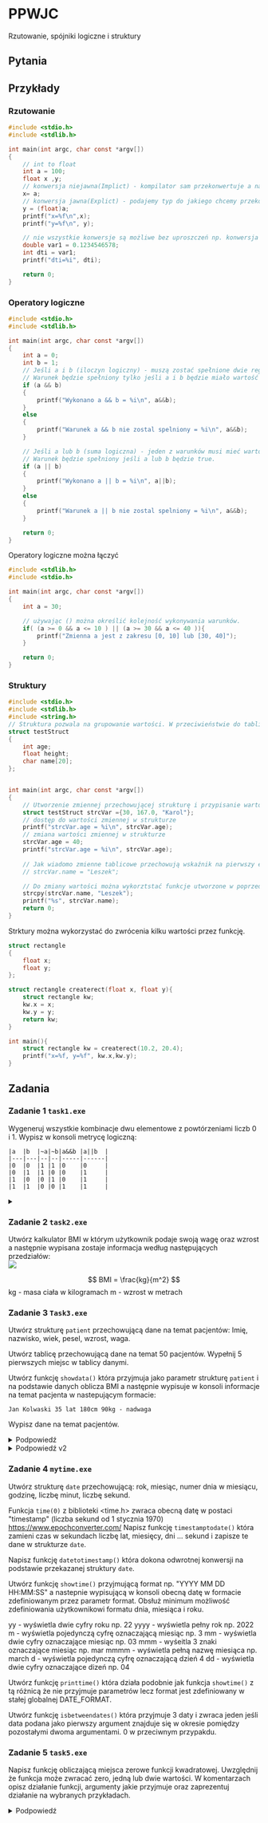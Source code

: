 # PPWJC
Rzutowanie, spójniki logiczne  i struktury

## Pytania

## Przykłady
### Rzutowanie
```c
#include <stdio.h>
#include <stdlib.h>

int main(int argc, char const *argv[])
{
    // int to float
    int a = 100;
    float x ,y;
    // konwersja niejawna(Implict) - kompilator sam przekonwertuje a na typ float.
    x= a;
    // konwersja jawna(Explict) - podajemy typ do jakiego chcemy przekonwertować zmienną.
    y = (float)a;
    printf("x=%f\n",x);
    printf("y=%f\n", y);

    // nie wszystkie konwersje są możliwe bez uproszczeń np. konwersja float na int ucina część ułamkową. Należy na to zwracać uwagę.
    double var1 = 0.1234546578;
    int dti = var1;
    printf("dti=%i", dti);

    return 0;
}
```

### Operatory logiczne
```c
#include <stdio.h>
#include <stdlib.h>

int main(int argc, char const *argv[])
{
    int a = 0;
    int b = 1;
    // Jeśli a i b (iloczyn logiczny) - muszą zostać spełnione dwie reguły.
    // Warunek będzie spełniony tylko jeśli a i b będzie miało wartość true - 1.
    if (a && b)
    {
        printf("Wykonano a && b = %i\n", a&&b);
    }
    else
    {
        printf("Warunek a && b nie zostal spelniony = %i\n", a&&b);
    }

    // Jeśli a lub b (suma logiczna) - jeden z warunków musi mieć wartość true - 1.
    // Warunek będzie spełniony jeśli a lub b będzie true.
    if (a || b)
    {
        printf("Wykonano a || b = %i\n", a||b);
    }
    else
    {
        printf("Warunek a || b nie zostal spelniony = %i\n", a&&b);
    }

    return 0;
}
```

Operatory logiczne można łączyć
```c
#include <stdlib.h>
#include <stdio.h>

int main(int argc, char const *argv[])
{
    int a = 30;

    // używając () można określić kolejność wykonywania warunków.
    if( (a >= 0 && a <= 10 ) || (a >= 30 && a <= 40 )){
        printf("Zmienna a jest z zakresu [0, 10] lub [30, 40]");
    }

    return 0;
}
```

### Struktury

```c
#include <stdio.h>
#include <stdlib.h>
#include <string.h>
// Struktura pozwala na grupowanie wartości. W przeciwieństwie do tablicy pozwala na przechowywanie zmiennych różnych typów.
struct testStruct
{
    int age;
    float height;
    char name[20];
};


int main(int argc, char const *argv[])
{
    // Utworzenie zmiennej przechowującej strukturę i przypisanie wartości.
    struct testStruct strcVar ={30, 167.0, "Karol"};
    // dostęp do wartości zmiennej w strukturze
    printf("strcVar.age = %i\n", strcVar.age);
    // zmiana wartości zmiennej w strukturze
    strcVar.age = 40;
    printf("strcVar.age = %i\n", strcVar.age);
    
    // Jak wiadomo zmienne tablicowe przechowują wskaźnik na pierwszy element w tablicy stąd bezpośrednie przypisanie wartości w poniższy sposób jest niemożliwe
    // strcVar.name = "Leszek";

    // Do zmiany wartości można wykorztstać funkcje utworzone w poprzednim laboratorium lub skorzystać z biblioteki standardowej.
    strcpy(strcVar.name, "Leszek");
    printf("%s", strcVar.name);
    return 0;
}
```

Strktury można wykorzystać do zwrócenia kilku wartości przez funkcję.
```c
struct rectangle
{
    float x;
    float y;
};

struct rectangle createrect(float x, float y){
    struct rectangle kw;
    kw.x = x;
    kw.y = y;
    return kw;
}

int main(){
    struct rectangle kw = createrect(10.2, 20.4);
    printf("x=%f, y=%f", kw.x,kw.y);
}
```


## Zadania
### Zadanie 1 `task1.exe`
Wygeneruj wszystkie kombinacje dwu elementowe z powtórzeniami liczb 0 i 1. Wypisz w konsoli metrycę logiczną:
```terminal
|a  |b  |~a|~b|a&&b |a||b  |
|---|---|--|--|-----|------|
|0  |0  |1 |1 |0    |0     |
|0  |1  |1 |0 |0    |1     |
|1  |0  |0 |1 |0    |1     |
|1  |1  |0 |0 |1    |1     |
```

<details>
<summary></summary>

Kombinacje dwóch liczb wygenerować można w taki sam sposób jak przeglądając dwu wymiarową tablicę o wymiarach 2x2.

</details>

### Zadanie 2 `task2.exe`
Utwórz kalkulator BMI w którym użytkownik podaje swoją wagę oraz wzrost a następnie wypisana zostaje informacja według następujących przedziałów:<br>
![](https://www.zikodlazdrowia.org/wp-content/uploads/2020/06/bmi-scale_ziko_dla_zdrowia.png)

$$
BMI = \frac{kg}{m^2}
$$
kg - masa ciała w kilogramach
m - wzrost w metrach

### Zadanie 3 `Task3.exe`

Utwórz strukturę `patient` przechowującą dane na temat pacjentów: Imię, nazwisko, wiek, pesel, wzrost, waga.

Utwórz tablicę przechowującą dane na temat 50 pacjentów. Wypełnij 5 pierwszych miejsc w tablicy danymi.

Utwórz funkcję `showdata()` która przyjmuja jako parametr strukturę `patient` i na podstawie danych oblicza BMI a następnie wypisuje w konsoli informacje na temat pacjenta w nastepującym formacie:

```terminal
Jan Kolwaski 35 lat 180cm 90kg - nadwaga
```
Wypisz dane na temat pacjentów.

<details>
<summary>Podpowiedź</summary>

```c
#include <stdlib.h>
#include <stdio.h>
#include <string.h>

struct patients
{
    char name[20];
    char surname[20];
    int age;
};


int main(int argc, char const *argv[])
{
    // deklarując zmienną tablicową nie wiemy jakie wartości przechowuje aktualnie tablica
    struct patients tab[50];


    struct patients p1 = {"Jan", "Kowalski", 25};
    struct patients p2 = {"Jan", "Kowalski", 35};
    struct patients p3 = {"Jan", "Kowalski", 45};
    struct patients p4 = {"Jan", "Kowalski", 55};
    struct patients p5 = {"Jan", "Kowalski", 65};
    
    tab[0] = p1;
    tab[1] = p2;
    tab[2] = p3;
    tab[3] = p4;
    tab[4] = p5;
    
    // Ustawiamy na sztywno wartość 5 ponieważ wiemy że w kolejnych polach są losowe dane.
    for (size_t i = 0; i < 5; i++)
    {
        printf("%s %s %i\n", tab[i].name, tab[i].surname, tab[i].age);
    }
    
    
    return 0;
}
```

</details>

<details>
<summary>Podpowiedź v2</summary>

```c
#include <stdlib.h>
#include <stdio.h>
#include <string.h>

struct patients
{
    char name[20];
    char surname[20];
    int age;
};


int main(int argc, char const *argv[])
{
    char imiona[5][20] = {"Jan", "Karol", "Zbigniew", "Leszek", "Adam"};
    char nazwiska[5][20] = {"Kowalski", "Nowak", "Rak", "Mickiewicz", "Wokulski"};
    // deklarując zmienną tablicową nie wiemy jakie wartości przechowuje aktualnie tablica
    struct patients tab[50];
    printf("imie zaraz po zadeklarowaniu tablicy - |%s|\n", tab[0].name);

    // Zatem dobrze jest wyczyścić dane zaraz po zadeklarowaniu by móc sprawdzić czy pole w tablicy jest puste czy nie.
    for (size_t i = 0; i < (sizeof(tab)/sizeof(struct patients)); i++) // sizeof() zwraca ilość bajtów jaką zajmuje zmienna. Jeśli podzielimy tą wielkość przez rozmiar typu jaki przechowuje tablica otrzymamy rozmiar tablicy.
    {
        // funkcja mem set ustawi wartości w tablicy znaków na '\0'
        memset(tab[i].name, 0, sizeof(tab[i].name));
        memset(tab[i].surname, 0, sizeof(tab[i].surname));
        // aby wyzerować wiek wystarczy ustawić wartość na 0
        tab[i].age = 0;
    }
    
    // wstawiamy 5 losowych pacjentów do tablicy
    for (size_t i = 0; i < 5; i++)
    {
        struct patients temppatient;
        char surname[20];
        char name[20];

        // losuje imie z tablicy
        int x = (rand()%5);
        // kopiuje wylosowane imie do zmiennej pomocniczej
        strcpy(name,imiona[x]);
        // prypisuje do struktury
        strcpy(temppatient.name,name);
        // printf("wylosowane imie : %s\n", name);

        // losuje nazwisko z tablicy nazwiska
        x = (rand()%5);
        // kopiuje wylosowane imie do zmiennej pomocniczej
        strcpy(surname, nazwiska[x]);
        // przypisuje do struktury
        strcpy(temppatient.surname,surname);
        // printf("wylosowano nazwisko: %s\n", surname);

        // losuje wiek. Dodaje 10 aby pacjent miał minimum 10 lat ponieważ funkcja rand zwraca wartości od 0 do INT_MAX
        int wiek = (rand()%90 + 10);
        temppatient.age = wiek;
        // przypisuje strukture do pola tablicy
        tab[i] = temppatient;
    }

    for (size_t i = 0; i < (sizeof(tab)/sizeof(struct patients)); i++)
    {
        // jeśli w tablicy pole name jest puste pomiń je
        if(*tab[i].name == '\0'){
            continue;
        }
        printf("%s \t %s \t %i \n", tab[i].name, tab[i].surname, tab[i].age);
    }
    

    
    return 0;
}
```

</details>

### Zadanie 4 `mytime.exe`

Utwórz strukturę `date` przechowującą: rok, miesiąc, numer dnia w miesiącu, godzinę, liczbę minut, liczbę sekund.

Funkcja `time(0)` z biblioteki <time.h> zwraca obecną datę w postaci "timestamp" (liczba sekund od 1 stycznia 1970) https://www.epochconverter.com/
Napisz funkcję `timestamptodate()` która zamieni czas w sekundach liczbę lat, miesięcy, dni ... sekund i zapisze te dane w strukturze `date`.

Napisz funkcję `datetotimestamp()` która dokona odwrotnej konwersji na podstawie przekazanej struktury `date`.

Utwórz funkcję `showtime()` przyjmującą format np. "YYYY MM DD HH:MM:SS" a nastepnie wypisującą w konsoli obecną datę w formacie zdefiniowanym przez parametr format. Obsłuż minimum możliwość zdefiniowania użytkownikowi formatu dnia, miesiąca i roku.

yy - wyświetla dwie cyfry roku np. 22
yyyy - wyświetla pełny rok np. 2022
m - wyświetla pojedynczą cyfrę oznaczającą miesiąc np. 3
mm - wyświetla dwie cyfry oznaczające miesiąc np. 03
mmm - wyśeitla 3 znaki oznaczające miesiąc np. mar
mmmm - wyświetla pełną nazwę miesiąca np. march
d - wyświetla pojedynczą cyfrę oznaczającą dzień 4
dd - wyświetla dwie cyfry oznaczające dizeń np. 04

Utwórz funkcję `printtime()` która działa podobnie jak funkcja `showtime()` z tą różnicą że nie przyjmuje parametrów lecz format jest zdefiniowany w stałej globalnej DATE_FORMAT.

Utwórz funkcję `isbetweendates()` która przyjmuje 3 daty i zwraca jeden jeśli data podana jako pierwszy argument znajduje się w okresie pomiędzy pozostałymi dwoma argumentami. 0 w przeciwnym przypakdu.


### Zadanie 5 `task5.exe`

Napisz funkcję obliczającą miejsca zerowe funkcji kwadratowej. Uwzględnij że funkcja może zwracać zero, jedną lub dwie wartości. W komentarzach opisz działanie funkcji, argumenty jakie przyjmuje oraz zaprezentuj działanie na wybranych przykładach.

<details>
<summary>Podpowiedź </summary>

```c
#include <stdio.h>
#include <stdlib.h>

// Napisać funkcję która oblicza x = a+5 oraz y = a+10
// sposob 1
void obliczxy(int a,int *x,int *y){
    *x = a+5;
    *y = a+10;
};

// sposob 2
struct xy
{
    int x;
    int y;
};

struct xy obliczxy2(int a)
{
    struct xy result;
    result.x = a+5;
    result.y = a+10;
    return result;
};

// sposob 3
int * obliczxy3(int a){
    // słowo kluczowe static sprawia że zmienna result będzie widoczna poza funkcją.
    static int result[2];
    result[0] = a+5;
    result[1] = a+10;
    return result;
};

int main(int argc, char const *argv[])
{
    int x,y;
    obliczxy(5, &x, &y);
    printf("Wartosc przy a=5 - x=%i y=%i\n", x,y);

    struct xy res = obliczxy2(5);
    printf("Wartosc przy a=5 - x=%i y=%i\n", res.x,res.y);

    int *wsk = obliczxy3(5);
    printf("Wartosc przy a=5 - x=%i y=%i\n", wsk[0],wsk[1]);
    printf("Wartosc przy a=5 - x=%i y=%i\n", *wsk,*(wsk+1));

    return 0;
}
```

</details>